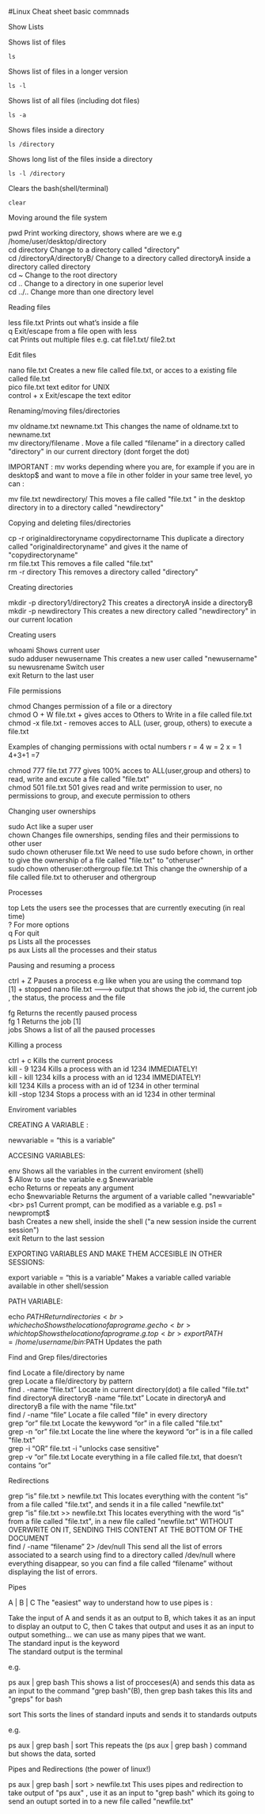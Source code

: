 #Linux Cheat sheet basic commnads

Show Lists

Shows list of files 
```
ls     
```
Shows list of files in a longer version
```
ls -l  
```
Shows list of all files (including dot files)
```
ls -a    
```
Shows files inside a directory
```
ls /directory    
```
Shows long list of the files inside a directory
```
ls -l /directory   
```
Clears the bash(shell/terminal)
```
clear  
```


Moving around the file system

pwd                           Print working directory, shows where are we e.g /home/user/desktop/directory<br>
cd directory                  Change to a directory called "directory"<br>
cd  /directoryA/directoryB/   Change to a directory called directoryA inside a directory called directory<br>
cd ~                          Change to the root directory<br>
cd ..                         Change to a directory in one superior level<br>
cd ../..                      Change more than one directory level <br>


Reading files

less file.txt                 Prints out what’s inside a file<br>
q                             Exit/escape from a file open with less<br>
cat                           Prints out multiple files e.g. cat file1.txt/ file2.txt <br>


Edit files

nano file.txt                 Creates a new file called file.txt, or acces to a existing file called file.txt<br>
pico file.txt                 text editor for UNIX<br>
control +  x                  Exit/escape the text editor<br>


Renaming/moving   files/directories

mv oldname.txt  newname.txt   This changes the name of oldname.txt to newname.txt<br>
mv directory/filename .       Move a file called “filename” in a directory called "directory" in our current directory (dont forget the dot)<br>

IMPORTANT : mv works depending where you are, for example if you are in desktop$ and want to move a file in other folder in your same tree level, yo can :

mv file.txt newdirectory/    This moves a file called "file.txt " in the desktop directory in to a directory called "newdirectory"<br>


Copying and deleting files/directories

cp -r originaldirectoryname copydirectorname          This duplicate a directory called "originaldirectoryname" and gives it the name of "copydirectoryname"<br>
rm file.txt                                           This removes a file called "file.txt"<br>
rm -r directory                                       This removes a directory called "directory"<br>


Creating directories

mkdir -p directory1/directory2                        This creates a directoryA inside a directoryB<br>
mkdir -p newdirectory                                 This creates a new directory called "newdirectory" in our current location<br>


Creating users

whoami                                                Shows current user<br>
sudo adduser newusername                              This creates a new user called "newusername"<br>
su newusrename                                        Switch user <br>
exit                                                  Return to the last user<br>


File permissions

chmod                                                 Changes permission of a file or a directory<br>
chmod O + W    file.txt                               + gives acces to Others to Write in a file called file.txt<br>
chmod -x file.txt                                     - removes acces to ALL (user, group, others) to execute a file.txt<br>


Examples of changing permissions with octal numbers     r = 4          w = 2          x = 1             4+3+1 =7

chmod  777 file.txt               777 gives 100% acces to ALL(user,group and others) to read, write and excute a file called "file.txt"<br>
chmod 501 file.txt                501 gives read and write permission to user, no permissions to group, and execute permission to others<br> 

Changing user ownerships

sudo                                                  Act like a super user<br>
chown                                                 Changes file ownerships, sending files and their permissions to other user<br>
sudo chown otheruser file.txt                         We need to use sudo before chown, in orther to give the ownership of a file called "file.txt" to "otheruser"<br>
sudo chown otheruser:othergroup file.txt              This change the ownership of a file called file.txt to otheruser and othergroup<br>


Processes

top                                 Lets the users see the processes that are currently executing (in real time)<br>
?                                   For more options <br>
q                                   For quit  <br> 
ps                                  Lists all the processes<br>
ps aux                              Lists all the processes and their status<br>
  

Pausing and resuming a process

ctrl + Z                            Pauses a process e.g like when you are using the command top<br>
[1] + stopped nano file.txt --->  output that shows the job id, the current job , the status, the process and the file <br>

fg                                 Returns the recently paused process<br>
fg 1                               Returns the job [1] <br>
jobs                               Shows a list of all the paused processes<br>


Killing a process

ctrl + c                           Kills the current process<br>
kill - 9  1234                     Kills a process with an id 1234  IMMEDIATELY!<br>
kill - kill  1234                  kills a process with an id 1234  IMMEDIATELY!<br>
kill 1234                          Kills a process with an id of 1234 in other terminal<br>
kill -stop  1234                   Stops a process with an id 1234 in other terminal<br>


Enviroment variables

CREATING A VARIABLE :

newvariable = “this is a variable”  

ACCESING VARIABLES:

env                               Shows all the variables in the current enviroment (shell)<br>
$                                 Allow to use the variable e.g $newvariable <br>
echo                              Returns or repeats any argument<br>
echo $newvariable                 Returns the argument of a variable called "newvariable" <br>
ps1                               Current prompt, can be modified as a variable e.g. ps1 = newprompt$<br>
bash                              Creates a new shell, inside the shell ("a new session inside the current session")<br>
exit                              Return to the last session<br>

EXPORTING VARIABLES AND MAKE THEM ACCESIBLE IN OTHER SESSIONS:

export variable = “this is a variable”     Makes a variable called variable available in other shell/session<br>

PATH VARIABLE:

echo $PATH                             Return directories<br>
which echo                             Shows the location of a program e.g echo <br>
which top                              Shows the location of a program e.g. top<br>
export PATH=/home/username/bin:$PATH   Updates the path <br>



Find and Grep files/directories

find                                                 Locate a file/directory by name <br>
grep                                                 Locate a file/directory by pattern<br>
find . -name “file.txt”                              Locate in current directory(dot) a file called "file.txt"<br>
find directoryA directoryB -name “file.txt”          Locate in directoryA and directoryB a file with the name "file.txt"<br>
find / -name “file”                                  Locate a file called "file" in every directory<br>
grep “or” file.txt                                   Locate the kewyword “or” in a file called "file.txt"<br>
grep -n “or” file.txt                                Locate the line where the keyword “or” is in a file called "file.txt"<br>
grep -i “OR” file.txt                                -i "unlocks case sensitive"<br>
grep -v “or” file.txt                                Locate everything in a file called file.txt, that doesn’t contains “or”<br>


Redirections

grep “is”  file.txt > newfile.txt         This locates everything with the content “is” from a file called "file.txt", and sends it in a file called "newfile.txt" <br>
grep “is”  file.txt >> newfile.txt        This locates everything with the word “is” from a file called "file.txt", in a new file called "newfile.txt"  WITHOUT OVERWRITE ON IT, SENDING THIS CONTENT AT THE BOTTOM OF THE DOCUMENT<br>
find / -name “filename” 2> /dev/null      This send all the list of errors associated to a search using find to a directory called /dev/null where everything disappear, so you can find a file called “filename” without displaying the list of errors.<br>

Pipes

A | B | C  The "easiest" way to understand how to use pipes is :

Take the input of A and sends it as an output to B, which takes it as an input to display an output to C, then C takes that output and uses it as an input to output something... we can use as many pipes that we want.<br>
The standard input is the keyword<br>
The standard output is the terminal<br>

e.g.

ps aux  |  grep bash            This shows a list of  procceses(A) and sends this data as an input to the command "grep bash"(B), then 
grep bash takes this lits and "greps" for bash<br>

sort                            This sorts the lines of standard inputs and sends it to standards outputs<br>

e.g.

ps aux | grep bash | sort       This repeats the (ps aux |  grep bash ) command but shows the data, sorted<br>


Pipes and Redirections (the power of linux!)

ps aux | grep bash | sort > newfile.txt   This uses pipes and redirection to take output of "ps aux" , use it as an input to "grep bash" which its going to send an outupt sorted in to a new file called "newfile.txt"










